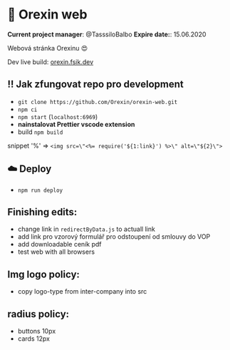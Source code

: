 # 🚀 Orexin web
**Current project manager**:  @TasssiloBalbo 
**Expire date:**: 15.06.2020

Webová stránka Orexinu 😍

Dev live build: [orexin.fsik.dev](https://orexin.fsik.dev/)

## ‼️ Jak zfungovat repo pro development

- `git clone https://github.com/Orexin/orexin-web.git`
- `npm ci`
- `npm start` (`localhost:6969`)
- **nainstalovat Prettier vscode extension**
- build `npm build`

snippet '%' => `<img src=\"<%= require('${1:link}') %>\" alt=\"${2}\">`

## ☁️ Deploy

- `npm run deploy`

## Finishing edits:

- change link in `redirectByData.js` to actuall link
- add link pro vzorový formulář pro odstoupení od smlouvy do VOP
- add downloadable ceník pdf
- test web with all browsers

## Img logo policy:

- copy logo-type from inter-company into src

## radius policy:

- buttons 10px
- cards 12px

